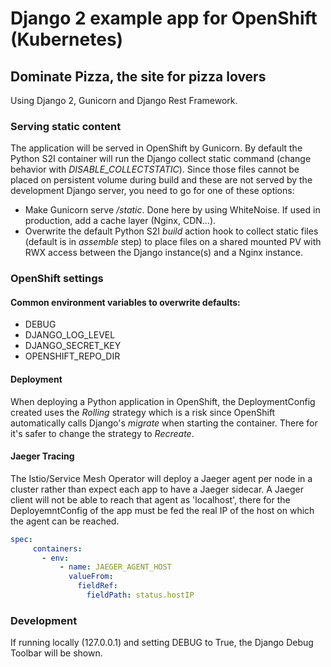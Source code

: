# Django 2 example app for OpenShift (Kubernetes)

## Dominate Pizza, the site for pizza lovers
Using Django 2, Gunicorn and Django Rest Framework.

### Serving static content
The application will be served in OpenShift by Gunicorn. 
By default the Python S2I container will run the Django collect static command (change behavior with *DISABLE_COLLECTSTATIC*).
Since those files cannot be placed on persistent volume during build and these are not served by the development Django server, you need to go for one of these options:
- Make Gunicorn serve */static*. Done here by using WhiteNoise. If used in production, add a cache layer (Nginx, CDN...).
- Overwrite the default Python S2I *build* action hook to collect static files (default is in *assemble* step) to place files on a shared mounted PV with RWX access between the Django instance(s) and a Nginx instance.

### OpenShift settings

#### Common environment variables to overwrite defaults:
 - DEBUG
 - DJANGO_LOG_LEVEL
 - DJANGO_SECRET_KEY
 - OPENSHIFT_REPO_DIR
 
 #### Deployment
 When deploying a Python application in OpenShift, the DeploymentConfig created uses the *Rolling* strategy which is a risk since OpenShift automatically calls Django's *migrate* when starting the container. There for it's safer to change the strategy to *Recreate*.
 
 #### Jaeger Tracing
 The Istio/Service Mesh Operator will deploy a Jaeger agent per node in a cluster rather than expect each app to have a Jaeger sidecar.
 A Jaeger client will not be able to reach that agent as 'localhost', there for the DeployemntConfig of the app must be fed the real IP of the host on which the agent can be reached.
 ```yaml
 spec:
      containers:
        - env:
            - name: JAEGER_AGENT_HOST
              valueFrom:
                fieldRef:
                  fieldPath: status.hostIP
```
 
 ### Development
 If running locally (127.0.0.1) and setting DEBUG to True, the Django Debug Toolbar will be shown.
 
 
